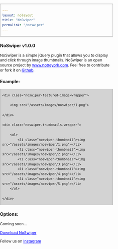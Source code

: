 ```yaml
---
layout: nolayout
title: "NoSwiper"
permalink: "/noswiper"
---
```


<style type="text/css">

	* {
	  box-sizing: border-box;
	}

	html,
	body {
		font-size: 12px;
		line-height: 1.3;
		width: 30rem;
		margin: 0;
		padding: 0;
	}

	a {
		color: blue;
	}

	a:visited {
		color: blue;
	}

	pre {
		background-color: lightgrey;
		padding: 1rem 0.5rem;
		border: 1px solid darkgrey;
	}

	.noswiper {
		width: 30rem;

	}

	.noswiper-featured-image-wrapper {

		margin-bottom: 1rem;
	}

	.noswiper-featured-image-wrapper img {
		width: 100%;

	}

	.noswiper-thumbnails-wrapper {

	}

	.noswiper-thumbnails-wrapper ul  {
		display: block;

		margin: 0;
		padding: 0;
	}

	.noswiper-thumbnail {
		display: inline-block;
		list-style: none;

		width: 5rem;
		padding: 0;
		margin: 0 1rem 1rem 0;
		cursor: pointer;
	}

	.noswiper-thumbnail img {
		display: block;
		width: 100%;
	}


	@media only screen and (max-width: 30rem) {

		html,
		body {
			width: 100%;

		}

	}



</style>

<h3>NoSwiper v1.0.0</h3>

<p>NoSwiper is a simple jQuery plugin that allows you to display and click through image thumbnails. NoSwiper is an open source project by <a href="https://notreyork.com">www.notreyork.com</a>. Feel free to contribute or fork it on <a href="https://github.com/okfocus/okhover/">Github</a>.</p>

<h3>Example:</h3>

<div class="noswiper">

	<div class="noswiper-featured-image-wrapper">

		<img src="/assets/images/noswiper/1.png">

	</div>

	<div class="noswiper-thumbnails-wrapper">

		<ul>
			<li class="noswiper-thumbnail"><img src="/assets/images/noswiper/1.png"></li>
			<li class="noswiper-thumbnail"><img src="/assets/images/noswiper/2.png"></li>
			<li class="noswiper-thumbnail"><img src="/assets/images/noswiper/3.png"></li>
			<li class="noswiper-thumbnail"><img src="/assets/images/noswiper/4.png"></li>
			<li class="noswiper-thumbnail"><img src="/assets/images/noswiper/5.png"></li>
		</ul>
		
	</div>
	
</div>

<h3>Options:</h3>

<p>Coming soon...</p>

<p>

<a href="">Download NoSwiper</a>

</p>

<p>
	Follow us on <a href="https://instagram.com/notreyork">Instagram</a>
</p>

<script src="https://code.jquery.com/jquery-3.6.4.js" integrity="sha256-a9jBBRygX1Bh5lt8GZjXDzyOB+bWve9EiO7tROUtj/E=" crossorigin="anonymous"></script>

<script type="text/javascript" src="/assets/js/noswiper.js"></script>